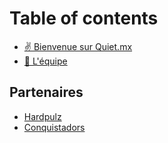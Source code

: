 # Table of contents

* [✌️ Bienvenue sur Quiet.mx](README.md)
* [🚀 L'équipe](lequipe.md)

## Partenaires

* [Hardpulz](https://hardpulz.com)
* [Conquistadors](https://conquistadors.io)

